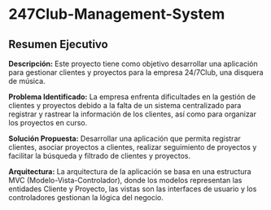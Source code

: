 # 247Club-Management-System
## Resumen Ejecutivo

**Descripción:**
Este proyecto tiene como objetivo desarrollar una aplicación para gestionar clientes y proyectos para la empresa 24/7Club, una disquera de música.

**Problema Identificado:**
La empresa enfrenta dificultades en la gestión de clientes y proyectos debido a la falta de un sistema centralizado para registrar y rastrear la información de los clientes, así como para organizar los proyectos en curso.

**Solución Propuesta:**
Desarrollar una aplicación que permita registrar clientes, asociar proyectos a clientes, realizar seguimiento de proyectos y facilitar la búsqueda y filtrado de clientes y proyectos.

**Arquitectura:**
La arquitectura de la aplicación se basa en una estructura MVC (Modelo-Vista-Controlador), donde los modelos representan las entidades Cliente y Proyecto, las vistas son las interfaces de usuario y los controladores gestionan la lógica del negocio.
